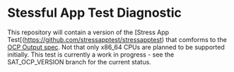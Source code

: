 # Stessful App Test Diagnostic

This repository will contain a version of the [Stress App Test[(https://github.com/stressapptest/stressapptest) that comforms to the [OCP Output spec](https://github.com/opencomputeproject/ocp-diag-core/tree/main/json_spec). Not that only x86_64 CPUs are planned to be supported initially. This test is currently a work in progress - see the SAT_OCP_VERSION branch for the current status.
